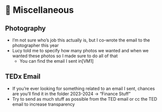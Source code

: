 # 🤡 Miscellaneous

## Photography

* I’m not sure who’s job this actually is, but I co-wrote the email to the photographer this year
* Lucy told me to specify how many photos we wanted and when we wanted these photos so I made sure to do all of that
  * You can find the email I sent in\[VM1]&#x20;

## TEDx Email

* If you’re ever looking for something related to an email I sent, chances are you’ll find it in the folder 2023-2024 → “Finance Stuff”
* Try to send as much stuff as possible from the TED email or cc the TED email to increase transparency

